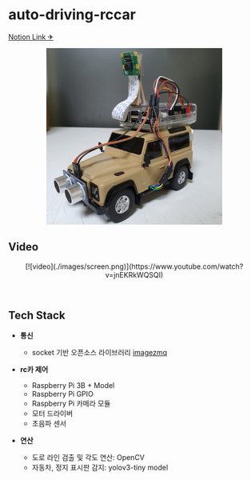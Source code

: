 # auto-driving-rccar

[Notion Link ✈](https://www.notion.so/Gangyeon-Jo-s-Portfolio-07db7894fda84255953a50945709f046?p=eaaee942f82b44e6a1a9cfe24342230f)

<p align="center">
    <img src="./images/car.jpg" width="70%">
</p>

## Video

<p align="center">
    [![video](./images/screen.png)](https://www.youtube.com/watch?v=jnEKRkWQSQI)
</p>
<br />

## Tech Stack

-   **통신**
    -   socket 기반 오픈소스 라이브러리 [imagezmq](https://github.com/jeffbass/imagezmq)
-   **rc카 제어**

    -   Raspberry Pi 3B + Model
    -   Raspberry Pi GPIO
    -   Raspberry Pi 카메라 모듈
    -   모터 드라이버
    -   초음파 센서

-   **연산**
    -   도로 라인 검출 및 각도 연산: OpenCV
    -   자동차, 정지 표시판 감지: yolov3-tiny model
